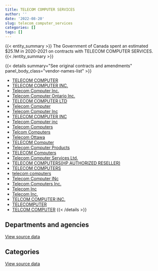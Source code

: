 ```yaml
---
title: TELECOM COMPUTER SERVICES
author: ''
date: '2022-08-20'
slug: telecom_computer_services
categories: []
tags: []
---
```


<script src="/rmarkdown-libs/htmlwidgets/htmlwidgets.js"></script>
<link href="/rmarkdown-libs/datatables-css/datatables-crosstalk.css" rel="stylesheet" />
<script src="/rmarkdown-libs/datatables-binding/datatables.js"></script>
<script src="/rmarkdown-libs/jquery/jquery-3.6.0.min.js"></script>
<link href="/rmarkdown-libs/dt-core-bootstrap/css/dataTables.bootstrap.min.css" rel="stylesheet" />
<link href="/rmarkdown-libs/dt-core-bootstrap/css/dataTables.bootstrap.extra.css" rel="stylesheet" />
<script src="/rmarkdown-libs/dt-core-bootstrap/js/jquery.dataTables.min.js"></script>
<script src="/rmarkdown-libs/dt-core-bootstrap/js/dataTables.bootstrap.min.js"></script>
<link href="/rmarkdown-libs/crosstalk/css/crosstalk.min.css" rel="stylesheet" />
<script src="/rmarkdown-libs/crosstalk/js/crosstalk.min.js"></script>
<script src="/rmarkdown-libs/htmlwidgets/htmlwidgets.js"></script>
<link href="/rmarkdown-libs/datatables-css/datatables-crosstalk.css" rel="stylesheet" />
<script src="/rmarkdown-libs/datatables-binding/datatables.js"></script>
<script src="/rmarkdown-libs/jquery/jquery-3.6.0.min.js"></script>
<link href="/rmarkdown-libs/dt-core-bootstrap/css/dataTables.bootstrap.min.css" rel="stylesheet" />
<link href="/rmarkdown-libs/dt-core-bootstrap/css/dataTables.bootstrap.extra.css" rel="stylesheet" />
<script src="/rmarkdown-libs/dt-core-bootstrap/js/jquery.dataTables.min.js"></script>
<script src="/rmarkdown-libs/dt-core-bootstrap/js/dataTables.bootstrap.min.js"></script>
<link href="/rmarkdown-libs/crosstalk/css/crosstalk.min.css" rel="stylesheet" />
<script src="/rmarkdown-libs/crosstalk/js/crosstalk.min.js"></script>

{{< entity_summary >}}
The Government of Canada spent an estimated \$25.1M in 2020-2021 on contracts with TELECOM COMPUTER SERVICES.
{{< /entity_summary >}}

{{< details summary="See original contracts and amendments" panel_body_class="vendor-names-list" >}}
- [TELECOM COMPUTER](https://search.open.canada.ca/en/ct/?sort=contract_value_f%20desc&page=1&search_text=%22TELECOM%20COMPUTER%22)
- [TELECOM COMPUTER INC.](https://search.open.canada.ca/en/ct/?sort=contract_value_f%20desc&page=1&search_text=%22TELECOM%20COMPUTER%20INC.%22)
- [Telecom Computer Inc.](https://search.open.canada.ca/en/ct/?sort=contract_value_f%20desc&page=1&search_text=%22Telecom%20Computer%20Inc.%22)
- [Telecom Computer Ontario Inc.](https://search.open.canada.ca/en/ct/?sort=contract_value_f%20desc&page=1&search_text=%22Telecom%20Computer%20Ontario%20Inc.%22)
- [TELECOM COMPUTER LTD](https://search.open.canada.ca/en/ct/?sort=contract_value_f%20desc&page=1&search_text=%22TELECOM%20COMPUTER%20LTD%22)
- [Telecom Computer](https://search.open.canada.ca/en/ct/?sort=contract_value_f%20desc&page=1&search_text=%22Telecom%20Computer%22)
- [Telecom Computer Inc](https://search.open.canada.ca/en/ct/?sort=contract_value_f%20desc&page=1&search_text=%22Telecom%20Computer%20Inc%22)
- [TELECOM COMPUTER INC](https://search.open.canada.ca/en/ct/?sort=contract_value_f%20desc&page=1&search_text=%22TELECOM%20COMPUTER%20INC%22)
- [Telecom Computer inc](https://search.open.canada.ca/en/ct/?sort=contract_value_f%20desc&page=1&search_text=%22Telecom%20Computer%20inc%22)
- [Telecom Computers](https://search.open.canada.ca/en/ct/?sort=contract_value_f%20desc&page=1&search_text=%22Telecom%20Computers%22)
- [Telcom Computers](https://search.open.canada.ca/en/ct/?sort=contract_value_f%20desc&page=1&search_text=%22Telcom%20Computers%22)
- [Telecom Ottawa](https://search.open.canada.ca/en/ct/?sort=contract_value_f%20desc&page=1&search_text=%22Telecom%20Ottawa%22)
- [TELECOM Computer](https://search.open.canada.ca/en/ct/?sort=contract_value_f%20desc&page=1&search_text=%22TELECOM%20Computer%22)
- [Telecom Computer Products](https://search.open.canada.ca/en/ct/?sort=contract_value_f%20desc&page=1&search_text=%22Telecom%20Computer%20Products%22)
- [TELECOM Computers](https://search.open.canada.ca/en/ct/?sort=contract_value_f%20desc&page=1&search_text=%22TELECOM%20Computers%22)
- [Telecom Computer Services Ltd.](https://search.open.canada.ca/en/ct/?sort=contract_value_f%20desc&page=1&search_text=%22Telecom%20Computer%20Services%20Ltd.%22)
- [TELECOM COMPUTERS(HP AUTHORIZED RESELLER)](https://search.open.canada.ca/en/ct/?sort=contract_value_f%20desc&page=1&search_text=%22TELECOM%20COMPUTERS%28HP%20AUTHORIZED%20RESELLER%29%22)
- [TELECOM COMPUTERS](https://search.open.canada.ca/en/ct/?sort=contract_value_f%20desc&page=1&search_text=%22TELECOM%20COMPUTERS%22)
- [telecom computers](https://search.open.canada.ca/en/ct/?sort=contract_value_f%20desc&page=1&search_text=%22telecom%20computers%22)
- [Telecom Computer INc](https://search.open.canada.ca/en/ct/?sort=contract_value_f%20desc&page=1&search_text=%22Telecom%20Computer%20INc%22)
- [Telecom Computers Inc.](https://search.open.canada.ca/en/ct/?sort=contract_value_f%20desc&page=1&search_text=%22Telecom%20Computers%20Inc.%22)
- [Telecom Inc](https://search.open.canada.ca/en/ct/?sort=contract_value_f%20desc&page=1&search_text=%22Telecom%20Inc%22)
- [Telecom Inc.](https://search.open.canada.ca/en/ct/?sort=contract_value_f%20desc&page=1&search_text=%22Telecom%20Inc.%22)
- [TELCOM COMPUTER INC.](https://search.open.canada.ca/en/ct/?sort=contract_value_f%20desc&page=1&search_text=%22TELCOM%20COMPUTER%20INC.%22)
- [TELECOMPUTER](https://search.open.canada.ca/en/ct/?sort=contract_value_f%20desc&page=1&search_text=%22TELECOMPUTER%22)
- [TELCOM COMPUTER](https://search.open.canada.ca/en/ct/?sort=contract_value_f%20desc&page=1&search_text=%22TELCOM%20COMPUTER%22)
{{< /details >}}

## Departments and agencies

<div id="htmlwidget-1" style="width:100%;height:auto;" class="datatables html-widget"></div>
<script type="application/json" data-for="htmlwidget-1">{"x":{"style":"bootstrap","filter":"none","vertical":false,"data":[["<a href=\"/departments/aafc-aac/\">Agriculture and Agri-Food Canada<\/a>","<a href=\"/departments/aandc-aadnc/\">Crown-Indigenous Relations and Northern Affairs Canada<\/a>","<a href=\"/departments/atssc-scdata/\">Administrative Tribunals Support Service of Canada<\/a>","<a href=\"/departments/cbsa-asfc/\">Canada Border Services Agency<\/a>","<a href=\"/departments/ccohs-cchst/\">Canadian Centre for Occupational Health and Safety<\/a>","<a href=\"/departments/cfia-acia/\">Canadian Food Inspection Agency<\/a>","<a href=\"/departments/cpc-cpp/\">Civilian Review and Complaints Commission for the RCMP<\/a>","<a href=\"/departments/cra-arc/\">Canada Revenue Agency<\/a>","<a href=\"/departments/csc-scc/\">Correctional Service of Canada<\/a>","<a href=\"/departments/csps-efpc/\">Canada School of Public Service<\/a>","<a href=\"/departments/dfatd-maecd/\">Global Affairs Canada<\/a>","<a href=\"/departments/dfo-mpo/\">Fisheries and Oceans Canada<\/a>","<a href=\"/departments/dnd-mdn/\">National Defence<\/a>","<a href=\"/departments/ec/\">Environment and Climate Change Canada<\/a>","<a href=\"/departments/esdc-edsc/\">Employment and Social Development Canada<\/a>","<a href=\"/departments/fcac-acfc/\">Financial Consumer Agency of Canada<\/a>","<a href=\"/departments/hc-sc/\">Health Canada<\/a>","<a href=\"/departments/ic/\">Innovation, Science and Economic Development Canada<\/a>","<a href=\"/departments/isc-sac/\">Indigenous Services Canada<\/a>","<a href=\"/departments/lac-bac/\">Library and Archives Canada<\/a>","<a href=\"/departments/nrc-cnrc/\">National Research Council Canada<\/a>","<a href=\"/departments/nrcan-rncan/\">Natural Resources Canada<\/a>","<a href=\"/departments/opc-cpvp/\">Office of the Privacy Commissioner of Canada<\/a>","<a href=\"/departments/osfi-bsif/\">Office of the Superintendent of Financial Institutions Canada<\/a>","<a href=\"/departments/osgg-bsgg/\">Office of the Secretary to the Governor General<\/a>","<a href=\"/departments/pbc-clcc/\">Parole Board of Canada<\/a>","<a href=\"/departments/pc/\">Parks Canada<\/a>","<a href=\"/departments/pch/\">Canadian Heritage<\/a>","<a href=\"/departments/phac-aspc/\">Public Health Agency of Canada<\/a>","<a href=\"/departments/rcmp-grc/\">Royal Canadian Mounted Police<\/a>","<a href=\"/departments/ssc-spc/\">Shared Services Canada<\/a>","<a href=\"/departments/swc-cfc/\">Status of Women Canada<\/a>"],[660146.99,23242.17,null,98629.59,null,226946.94,86910.56,125831.56,59275.21,null,34535.64,null,4223670.09,41125.93,78706.62,38057.03,789403.52,171133.24,null,null,10057,11010.72,null,299868.52,null,null,43153.38,null,18081,5409523.85,9080687.54,667.56],[null,null,null,null,null,null,83958.94,12965.73,null,164302.61,28618.27,66226.61,2597622.35,33773.05,24757.11,202612.98,null,976544.23,null,76260.71,null,178680.12,null,26879.07,199590.32,null,null,19660.73,null,1414036.81,3395541.7,39252.41],[null,null,null,16217.99,36851.11,null,43798,null,441574.53,null,68234.68,null,745080.78,2141985.26,null,455411.93,null,10250.83,null,null,16207.59,null,5683.01,73175.39,null,null,null,null,null,1506277.73,6088252.31,null],[null,null,4886.27,null,23784.24,745955.82,null,null,5668052.71,223811.83,null,61581.38,8290503.08,33477.41,null,6486.11,950.66,85027.3,145275.93,null,null,47665.8,20240.95,39485.61,247716.24,234475.45,null,13406.84,null,2092568.03,7093937.82,null]],"container":"<table class=\"table table-striped table-hover row-border order-column display\">\n  <thead>\n    <tr>\n      <th>Department<\/th>\n      <th>2017-2018<\/th>\n      <th>2018-2019<\/th>\n      <th>2019-2020<\/th>\n      <th>2020-2021<\/th>\n    <\/tr>\n  <\/thead>\n<\/table>","options":{"order":[[4,"desc"]],"pageLength":10,"autoWidth":true,"columnDefs":[{"targets":1,"render":"function(data, type, row, meta) {\n    return type !== 'display' ? data : DTWidget.formatCurrency(data, \"$\", 2, 3, \",\", \".\", true, null);\n  }"},{"targets":2,"render":"function(data, type, row, meta) {\n    return type !== 'display' ? data : DTWidget.formatCurrency(data, \"$\", 2, 3, \",\", \".\", true, null);\n  }"},{"targets":3,"render":"function(data, type, row, meta) {\n    return type !== 'display' ? data : DTWidget.formatCurrency(data, \"$\", 2, 3, \",\", \".\", true, null);\n  }"},{"targets":4,"render":"function(data, type, row, meta) {\n    return type !== 'display' ? data : DTWidget.formatCurrency(data, \"$\", 2, 3, \",\", \".\", true, null);\n  }"},{"width":"16%","targets":[1,2,3,4]},{"className":"dt-right","targets":[1,2,3,4]}],"orderClasses":false}},"evals":["options.columnDefs.0.render","options.columnDefs.1.render","options.columnDefs.2.render","options.columnDefs.3.render"],"jsHooks":[]}</script>
<p class="text-right">
<a href="https://github.com/GoC-Spending/contracts-data/tree/main/data/out/vendors/telecom_computer_services/summary_by_fiscal_year_by_department.csv" class="source-data-link btn btn-link">View source data</a>
</p>

## Categories

<div id="htmlwidget-2" style="width:100%;height:auto;" class="datatables html-widget"></div>
<script type="application/json" data-for="htmlwidget-2">{"x":{"style":"bootstrap","filter":"none","vertical":false,"data":[["<a href=\"/categories/1_facilities_and_construction/\">Facilities and construction<\/a>","<a href=\"/categories/10_office_management/\">Office management<\/a>","<a href=\"/categories/11_defence/\">Defence<\/a>","<a href=\"/categories/3_information_technology/\">Information technology<\/a>","<a href=\"/categories/5_transportation_and_logistics/\">Transportation and logistics<\/a>","<a href=\"/categories/6_industrial_products_and_services/\">Industrial products and services<\/a>"],[null,378453.21,3826976.92,17199606.37,24349.87,101278.29],[null,12028.96,2585593.39,6848142.9,44303.18,51215.33],[11288.7,2178836.37,745080.78,8617271.23,16739.21,79784.84],[null,61481.4,8201028.9,16672666.48,null,144112.71]],"container":"<table class=\"table table-striped table-hover row-border order-column display\">\n  <thead>\n    <tr>\n      <th>Category<\/th>\n      <th>2017-2018<\/th>\n      <th>2018-2019<\/th>\n      <th>2019-2020<\/th>\n      <th>2020-2021<\/th>\n    <\/tr>\n  <\/thead>\n<\/table>","options":{"order":[[4,"desc"]],"dom":"t","pageLength":30,"autoWidth":true,"columnDefs":[{"targets":1,"render":"function(data, type, row, meta) {\n    return type !== 'display' ? data : DTWidget.formatCurrency(data, \"$\", 2, 3, \",\", \".\", true, null);\n  }"},{"targets":2,"render":"function(data, type, row, meta) {\n    return type !== 'display' ? data : DTWidget.formatCurrency(data, \"$\", 2, 3, \",\", \".\", true, null);\n  }"},{"targets":3,"render":"function(data, type, row, meta) {\n    return type !== 'display' ? data : DTWidget.formatCurrency(data, \"$\", 2, 3, \",\", \".\", true, null);\n  }"},{"targets":4,"render":"function(data, type, row, meta) {\n    return type !== 'display' ? data : DTWidget.formatCurrency(data, \"$\", 2, 3, \",\", \".\", true, null);\n  }"},{"width":"16%","targets":[1,2,3,4]},{"className":"dt-right","targets":[1,2,3,4]}],"orderClasses":false,"lengthMenu":[10,25,30,50,100]}},"evals":["options.columnDefs.0.render","options.columnDefs.1.render","options.columnDefs.2.render","options.columnDefs.3.render"],"jsHooks":[]}</script>
<p class="text-right">
<a href="https://github.com/GoC-Spending/contracts-data/tree/main/data/out/vendors/telecom_computer_services/summary_by_fiscal_year_by_category.csv" class="source-data-link btn btn-link">View source data</a>
</p>
